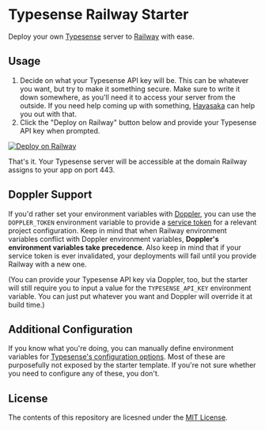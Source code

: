# Typesense Railway Starter

Deploy your own [Typesense](https://typesense.org) server to [Railway](https://railway.app) with ease.

## Usage

1. Decide on what your Typesense API key will be. This can be whatever you want, but try to make it something secure.
   Make sure to write it down somewhere, as you'll need it to access your server from the outside. If you need help
   coming
   up with something, [Hayasaka](https://github.com/celsiusnarhwal/hayasaka) can help you out with that.
2. Click the "Deploy on Railway" button below and provide your Typesense API key when prompted.

[![Deploy on Railway](https://railway.app/button.svg)](https://railway.app/new/template/pyVyl3?referralCode=cHlIwl)

That's it. Your Typesense server will be accessible at the domain Railway assigns to your app on port 443.

## Doppler Support

If you'd rather set your environment variables with [Doppler](https://doppler.com), you can use the `DOPPLER_TOKEN`
environment variable to provide a [service token](https://docs.doppler.com/docs/service-tokens) for a relevant project
configuration. Keep in mind that when Railway environment variables conflict with Doppler environment variables,
**Doppler's environment variables take precedence**. Also keep in mind that if your service token is ever invalidated,
your deployments will fail until you provide Railway with a new one.

(You can provide your Typesense API key via Doppler, too, but the starter will still require you to input a value for
the `TYPESENSE_API_KEY` environment variable. You can just put whatever you want and Doppler will override it at build
time.)

## Additional Configuration

If you know what you're doing, you can manually define environment variables
for [Typesense's configuration options](https://typesense.org/docs/0.23.1/api/server-configuration.html#using-command-line-arguments).
Most of these are purposefully not exposed by the starter template. If you're not sure whether you need to configure
any of these, you don't.

## License

The contents of this repository are licesned under the [MIT License](LICENSE.md).
